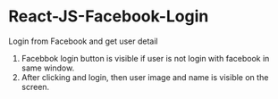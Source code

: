 # React-JS-Facebook-Login
Login from Facebook and get user detail

1. Facebbok login button is visible if user is not login with facebook in same window.
2. After clicking and login, then user image and name is visible on the screen.
